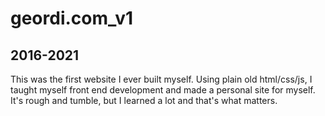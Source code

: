 # geordi.com_v1
## 2016-2021

This was the first website I ever built myself. Using plain old html/css/js, I taught myself front end development and made a personal site for myself. It's rough and tumble, but I learned a lot and that's what matters.
